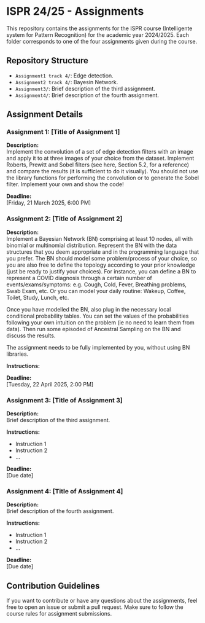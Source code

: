 # ISPR 24/25 - Assignments

This repository contains the assignments for the ISPR course (Intelligente system for Pattern Recognition) for the academic year 2024/2025. Each folder corresponds to one of the four assignments given during the course.

## Repository Structure

- `Assignment1 track 4/`: Edge detection.  
- `Assignment2 track 4/`: Bayesin Network.
- `Assignment3/`: Brief description of the third assignment.
- `Assignment4/`: Brief description of the fourth assignment.

## Assignment Details

### Assignment 1: [Title of Assignment 1]

**Description:**  
Implement the convolution of a set of edge detection filters with an image and apply it to at three images of your choice from the dataset. Implement Roberts, Prewitt and Sobel filters (see here, Section 5.2, for a reference) and compare the results (it is sufficient to do it visually).  You should not use the library functions for performing the convolution or to generate the Sobel filter. Implement your own and show the code!


**Deadline:**  
[Friday, 21 March 2025, 6:00 PM]

### Assignment 2: [Title of Assignment 2]

**Description:**  
Implement a Bayesian Network (BN) comprising at least 10 nodes, all with binomial or multinomial distribution. Represent the BN with the data structures that you deem appropriate and in the programming language that you prefer. The BN should model some problem/process of your choice, so you are also free to define the topology according to your prior knowledge (just be ready to justify your choices). For instance, you can define a BN to represent a COVID diagnosis through a certain number of events/exams/symptoms: e.g. Cough, Cold, Fever, Breathing problems, Swab Exam, etc. Or you can model your daily routine: Wakeup, Coffee, Toilet, Study, Lunch, etc.
 
Once you have modelled the BN, also plug in the necessary local conditional probability tables. You can set the values of the probabilities following your own intuition on the problem (ie no need to learn them from data). Then run some episoded of Ancestral Sampling on the BN and discuss the results.

The assignment needs to be fully implemented by you, without using BN libraries.

**Instructions:**  


**Deadline:**  
[Tuesday, 22 April 2025, 2:00 PM]

### Assignment 3: [Title of Assignment 3]

**Description:**  
Brief description of the third assignment.

**Instructions:**  
- Instruction 1  
- Instruction 2  
- ...

**Deadline:**  
[Due date]

### Assignment 4: [Title of Assignment 4]

**Description:**  
Brief description of the fourth assignment.

**Instructions:**  
- Instruction 1  
- Instruction 2  
- ...

**Deadline:**  
[Due date]

## Contribution Guidelines

If you want to contribute or have any questions about the assignments, feel free to open an issue or submit a pull request. Make sure to follow the course rules for assignment submissions.
